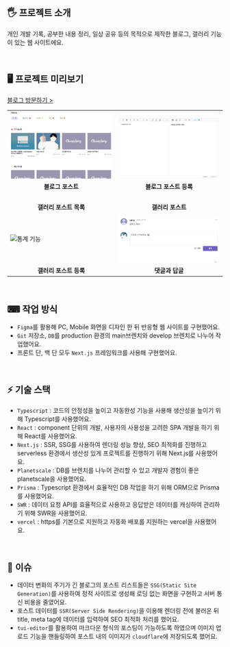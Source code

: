 ## 🖐 프로젝트 소개

개인 개발 기록, 공부한 내용 정리, 일상 공유 등의 목적으로 제작한 블로그, 갤러리 기능이 있는 웹 사이트에요.

<br/>

## 🖥 프로젝트 미리보기

[블로그 방문하기 >](https://chanstory.dev)

<table>
  <tr>
    <td width="350px">
        <img src="./public/images/readme/blogPostDetail.gif" style="width: 100%; height: auto;" alt="통계 기능"/>
    </td>
    <td width="350px">
        <img src="./public/images/readme/blogPostRegist.gif" style="width: 100%; height: auto;" alt=""/>
    </td>
  </tr>
  <tr>
    <td rowspan="1" align="center">
        <b>블로그 포스트</b>
    </td>
    <td rowspan="1" align="center">
        <b>블로그 포스트 등록</b>
    </td>
  </tr>
  <tr>
    <td width="350px">
        <img src="./public/images/readme/galleryPostList.gif" style="width: 100%; height: auto;" alt=""/>
    </td>
    <td width="350px">
        <img src="./public/images/readme/galleryPostDetail.gif" style="width: 100%; height: auto;" alt=""/>
    </td>
  </tr>
  <tr>
    <td rowspan="1" align="center">
        <b>갤러리 포스트 목록</b>
    </td>
    <td rowspan="1" align="center">
        <b>갤러리 포스트 </b>
    </td>
  </tr>
  <tr>
    <td width="350px">
        <img src="./public/images/readme/galleryPostRegist.gif" style="width: 100%; height: auto;" alt="통계 기능"/>
    </td>
    <td width="350px">
        <img src="./public/images/readme/comments.gif" style="width: 100%; height: auto;" alt=""/>
    </td>
  </tr>
  <tr>
    <td rowspan="1" align="center">
        <b>갤러리 포스트 등록</b>
    </td>
    <td rowspan="1" align="center">
        <b>댓글과 답글</b>
    </td>
  </tr>
</table>

<br/>

## ⌨ 작업 방식

- `Figma`를 활용해 PC, Mobile 화면을 디자인 한 뒤 반응형 웹 사이트를 구현했어요.
- `Git` 저장소, `DB`를 production 환경의 main브렌치와 develop 브렌치로 나누어 작업했어요.
- 프론트 단, 백 단 모두 `Next.js` 프레임워크를 사용해 구현했어요.

<br/>

## ⚡ 기술 스택

- `Typescript` : 코드의 안정성을 높이고 자동완성 기능을 사용해 생산성을 높이기 위해 Typescript를 사용했어요.
- `React` : component 단위의 개발, 사용자의 사용성을 고려한 SPA 개발을 하기 위해 React를 사용했어요.
- `Next.js` : SSR, SSG를 사용하여 렌더링 성능 향상, SEO 최적화를 진행하고 serverless 환경에서 생산성 있게 프로젝트를 진행하기 위해 Next.js를 사용했어요.
- `Planetscale` : DB를 브렌치를 나누어 관리할 수 있고 개발자 경험이 좋은 planetscale을 사용했어요.
- `Prisma` : Typescript 환경에서 효율적인 DB 작업을 하기 위해 ORM으로 Prisma를 사용했어요.
- `SWR` : 데이터 요청 API를 효율적으로 사용하고 응답받은 데이터를 캐싱하여 관리하기 위해 SWR을 사용했어요.
- `vercel` : https를 기본으로 지원하고 자동화 배포를 지원하는 vercel을 사용했어요.

<br/>

## 🌠 이슈

- 데이터 변화의 주기가 긴 블로그의 포스트 리스트들은 `SSG(Static Site Generation)`를 사용하여 정적 사이트로 생성해 로딩 없는 화면을 구현하고 서버 통신 비용을 줄였어요.
- 포스트 데이터를 `SSR(Server Side Rendering)`을 이용해 렌더링 전에 불러온 뒤 title, meta tag에 데이터를 입력하여 SEO 최적화 처리를 했어요.
- `tui-editor`를 활용하여 마크다운 형식의 포스팅이 가능하도록 하였으며 이미지 업로드 기능을 핸들링하여 포스트 내의 이미지가 `cloudflare`에 저장되도록 했어요.

<br/>
